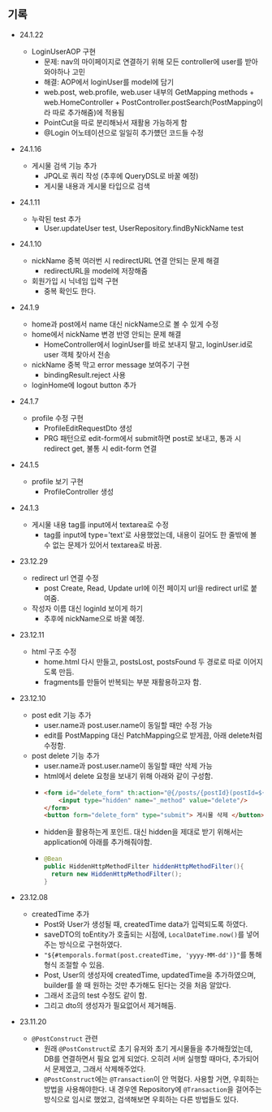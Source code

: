 ## 기록

- 24.1.22
  - LoginUserAOP 구현
    - 문제: nav의 마이페이지로 연결하기 위해 모든 controller에 user를 받아와야하나 고민
    - 해결: AOP에서 loginUser를 model에 담기
    - web.post, web.profile, web.user 내부의 GetMapping methods + web.HomeController + PostController.postSearch(PostMapping이라 따로 추가해줌)에 적용됨
    - PointCut을 따로 분리해놔서 재활용 가능하게 함
    - @Login 어노테이션으로 일일히 추가헀던 코드들 수정

- 24.1.16
  - 게시물 검색 기능 추가
    - JPQL로 쿼리 작성 (추후에 QueryDSL로 바꿀 예정)
    - 게시물 내용과 게시물 타입으로 검색

- 24.1.11
  - 누락된 test 추가
    - User.updateUser test, UserRepository.findByNickName test

- 24.1.10
  - nickName 중복 여러번 시 redirectURL 연결 안되는 문제 해결
    - redirectURL을 model에 저장해줌
  - 회원가입 시 닉네임 입력 구현
    - 중복 확인도 한다.

- 24.1.9
  - home과 post에서 name 대신 nickName으로 볼 수 있게 수정
  - home에서 nickName 변경 반영 안되는 문제 해결
    - HomeController에서 loginUser를 바로 보내지 말고, loginUser.id로 user 객체 찾아서 전송
  - nickName 중복 막고 error message 보여주기 구현
    - bindingResult.reject 사용
  - loginHome에 logout button 추가

- 24.1.7
  - profile 수정 구현
    - ProfileEditRequestDto 생성
    - PRG 패턴으로 edit-form에서 submit하면 post로 보내고, 통과 시 redirect get, 불통 시 edit-form 연결

- 24.1.5
  - profile 보기 구현
    - ProfileController 생성

- 24.1.3
  - 게시물 내용 tag를 input에서 textarea로 수정
    - tag를 input에 type='text'로 사용했었는데, 내용이 길어도 한 줄밖에 볼 수 없는 문제가 있어서 textarea로 바꿈. 

- 23.12.29
  - redirect url 연결 수정
    - post Create, Read, Update url에 이전 페이지 url을 redirect url로 붙여줌.
  - 작성자 이름 대신 loginId 보이게 하기
    - 추후에 nickName으로 바꿀 예정.

- 23.12.11
  - html 구조 수정
    - home.html 다시 만들고, postsLost, postsFound 두 경로로 따로 이어지도록 만듬.
    - fragments를 만들어 반복되는 부분 재활용하고자 함.

- 23.12.10
  - post edit 기능 추가
    - user.name과 post.user.name이 동일할 때만 수정 가능
    - edit를 PostMapping 대신 PatchMapping으로 받게끔, 아래 delete처럼 수정함.
  - post delete 기능 추가
    - user.name과 post.user.name이 동일할 때만 삭제 가능
    - html에서 delete 요청을 보내기 위해 아래와 같이 구성함.
    - ```html
      <form id="delete_form" th:action="@{/posts/{postId}(postId=${post.id})}" method="post">
          <input type="hidden" name="_method" value="delete"/>
      </form>
      <button form="delete_form" type="submit"> 게시물 삭제 </button>
      ```
    - hidden을 활용하는게 포인트. 대신 hidden을 제대로 받기 위해서는 application에 아래를 추가해줘야함.
    - ```java
      @Bean
      public HiddenHttpMethodFilter hiddenHttpMethodFilter(){
        return new HiddenHttpMethodFilter();
      }
      ```
      

- 23.12.08
  - createdTime 추가
    - Post와 User가 생성될 때, createdTime data가 입력되도록 하였다.
    - saveDTO의 toEntity가 호출되는 시점에, `LocalDateTime.now()`를 넣어주는 방식으로 구현하였다.
    - `"${#temporals.format(post.createdTime, 'yyyy-MM-dd')}"`를 통해 형식 조절할 수 있음.
    - Post, User의 생성자에 createdTime, updatedTime을 추가하였으며, builder를 쓸 때 원하는 것만 추가해도 된다는 것을 처음 알았다.
    - 그래서 조금의 test 수정도 같이 함.
    - 그리고 dto의 생성자가 필요없어서 제거해둠.


- 23.11.20
  - `@PostConstruct` 관련
    - 원래 `@PostConstruct`로 초기 유저와 초기 게시물들을 추가해줬었는데, 
      DB를 연결하면서 필요 없게 되었다. 오히려 서버 실행할 때마다, 추가되어서 문제였고, 그래서 삭제해주었다.
    - `@PostConstruct`에는 `@Transaction`이 안 먹혔다. 사용할 거면, 우회하는 방법을 사용해야한다.
      내 경우엔 Repository에 `@Transaction`을 걸어주는 방식으로 임시로 했었고, 검색해보면 우회하는 다른 방법들도 있다.
